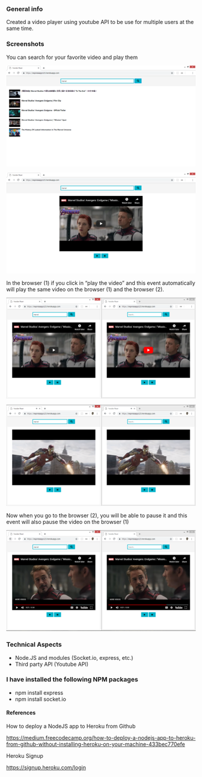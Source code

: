 ### General info

Created a video player using youtube API to be use for multiple users at the same time.

### Screenshots

You can search for your favorite video and play them

![Example screenshot](./img/img1.png)

![Example screenshot](./img/img2.png)

In the browser (1) if you click in “play the video” and this event automatically will play the same video on the browser (1) and the browser (2).

![Example screenshot](./img/img3.png)

![Example screenshot](./img/img4.PNG)

Now when you go to the browser (2), you will be able to pause it and this event will also pause the video on the browser (1)

![Example screenshot](./img/img5.PNG)

### Technical Aspects

- Node.JS and modules (Socket.io, express, etc.)
- Third party API (Youtube API)

### I have installed the following NPM packages

- npm install express
- npm install socket.io

#### References

How to deploy a NodeJS app to Heroku from Github

https://medium.freecodecamp.org/how-to-deploy-a-nodejs-app-to-heroku-from-github-without-installing-heroku-on-your-machine-433bec770efe

Heroku Signup

https://signup.heroku.com/login
